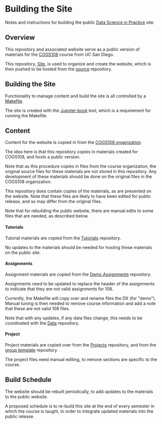 # Building the Site

Notes and instructions for building the public
[Data Science in Practice](https://datascienceinpractice.github.io/)
site.

## Overview

This repository and associated website serve as a public version of materials for the
[COGS108](https://github.com/cogs108) course from UC San Diego.

This repository,
[Site](https://github.com/DataScienceInPractice/Site),
is used to organize and create the website, which is then pushed to be hosted from the
[source](https://github.com/DataScienceInPractice/datascienceinpractice.github.io) repository.

## Building the Site

Functionality to manage content and build the site is all controlled by a
[Makefile](https://github.com/DataScienceInPractice/Site/blob/master/Makefile).

The site is created with the
[Jupyter-book](https://github.com/executablebooks/jupyter-book)
tool, which is a requirement for running the Makefile.

## Content

Content for the website is copied in from the
[COGS108 organization](https://github.com/cogs108).

The idea here is that this repository copies in materials created for COGS108, and hosts a public version.

Note that as this procedure copies in files from the course organization, the original source
files for these materials are not stored in this repository. Any development of these materials
should be done on the original files in the COGS108 organization.

This repository does contain copies of the materials, as are presented on the website.
Note that these files are likely to have been edited for public release, and so may differ
from the original files.

Note that for rebuilding the public website, there are manual edits to some files that are needed,
as described below.

#### Tutorials

Tutorial materials are copied from the [Tutorials](https://github.com/COGS108/Tutorials) repository.

No updates to the materials should be needed for hosting these materials on the public site.

#### Assignments

Assignment materials are copied from the [Demo Assignments](https://github.com/COGS108/Assign_Demo) repository.

Assignments need to be updated to replace the header of the assignments to indicate that they are not valid assignments for 108.

Currently, the Makefile will copy over and rename files the DX (for "demo"). Manual tuning is then needed to remove course information and add a note that these are not valid 108 files.

Note that with any updates, if any data files change, this needs to be coordinated with the
[Data](https://github.com/dataScienceInPractice/Data) repository.

#### Project

Project materials are copied over from the
[Projects](https://github.com/COGS108/Projects) repository, and from the
[group template](https://github.com/COGS108/group_template) repository.

The project files need manual editing, to remove sections are specific to the course.

## Build Schedule

The website should be rebuilt periodically, to add updates to the materials to the public website.

A proposed schedule is to re-build this site at the end of every semester in which the course is taught, in order to integrate updated materials into the public release.
